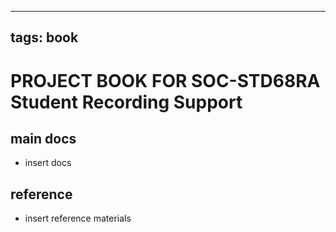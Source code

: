 
---
tags: book
---

PROJECT BOOK FOR SOC-STD68RA Student Recording Support
===

main docs
---

- insert docs

reference
---

- insert reference materials

